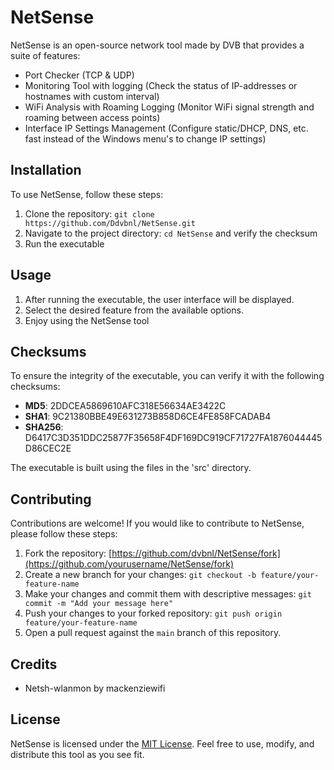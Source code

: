 # NetSense

NetSense is an open-source network tool made by DVB that provides a suite of features:

- Port Checker (TCP & UDP)
- Monitoring Tool with logging (Check the status of IP-addresses or hostnames with custom interval)
- WiFi Analysis with Roaming Logging (Monitor WiFi signal strength and roaming between access points)
- Interface IP Settings Management (Configure static/DHCP, DNS, etc. fast instead of the Windows menu's to change IP settings)

## Installation

To use NetSense, follow these steps:

1. Clone the repository: `git clone https://github.com/Ddvbnl/NetSense.git`
2. Navigate to the project directory: `cd NetSense` and verify the checksum
3. Run the executable

## Usage

1. After running the executable, the user interface will be displayed.
2. Select the desired feature from the available options.
3. Enjoy using the NetSense tool

## Checksums

To ensure the integrity of the executable, you can verify it with the following checksums:

- **MD5**: 2DDCEA5869610AFC318E56634AE3422C
- **SHA1**: 9C21380BBE49E631273B858D6CE4FE858FCADAB4
- **SHA256**: D6417C3D351DDC25877F35658F4DF169DC919CF71727FA1876044445D86CEC2E

The executable is built using the files in the 'src' directory.

## Contributing

Contributions are welcome! If you would like to contribute to NetSense, please follow these steps:

1. Fork the repository: [https://github.com/dvbnl/NetSense/fork](https://github.com/yourusername/NetSense/fork)
2. Create a new branch for your changes: `git checkout -b feature/your-feature-name`
3. Make your changes and commit them with descriptive messages: `git commit -m "Add your message here"`
4. Push your changes to your forked repository: `git push origin feature/your-feature-name`
5. Open a pull request against the `main` branch of this repository.

## Credits

- Netsh-wlanmon by mackenziewifi

## License

NetSense is licensed under the [MIT License](https://github.com/dvbnl/NetSense/LICENSE). Feel free to use, modify, and distribute this tool as you see fit.
